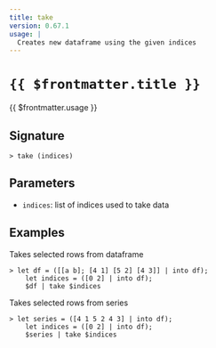 ```yaml
---
title: take
version: 0.67.1
usage: |
  Creates new dataframe using the given indices
---
```


# <code>{{ $frontmatter.title }}</code>

<div style='white-space: pre-wrap;'>{{ $frontmatter.usage }}</div>

## Signature

```> take (indices)```

## Parameters

 -  `indices`: list of indices used to take data

## Examples

Takes selected rows from dataframe
```shell
> let df = ([[a b]; [4 1] [5 2] [4 3]] | into df);
    let indices = ([0 2] | into df);
    $df | take $indices
```

Takes selected rows from series
```shell
> let series = ([4 1 5 2 4 3] | into df);
    let indices = ([0 2] | into df);
    $series | take $indices
```
